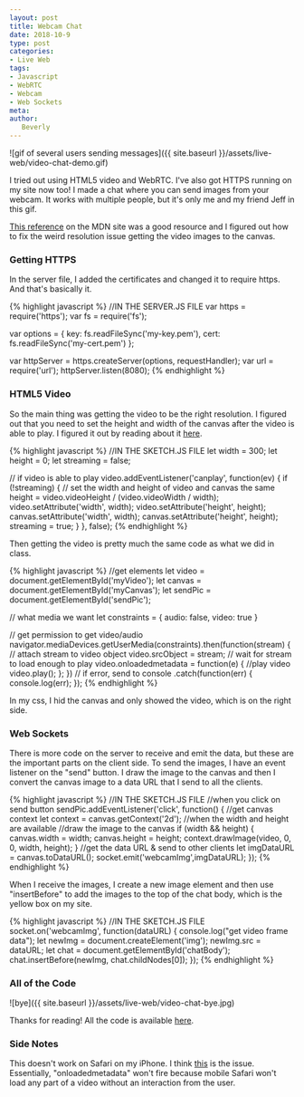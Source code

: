 ```yaml
---
layout: post
title: Webcam Chat
date: 2018-10-9
type: post
categories:
- Live Web
tags:
- Javascript
- WebRTC
- Webcam
- Web Sockets
meta:
author:
   Beverly
---
```


<!-- {{ site.baseurl }} -->
![gif of several users sending messages]({{ site.baseurl }}/assets/live-web/video-chat-demo.gif)

I tried out using HTML5 video and WebRTC. I've also got HTTPS running on my site now too! I made a chat where you can send images from your webcam. It works with multiple people, but it's only me and my friend Jeff in this gif.

[This reference](https://developer.mozilla.org/en-US/docs/Web/API/WebRTC_API/Taking_still_photos) on the MDN site was a good resource and I figured out how to fix the weird resolution issue getting the video images to the canvas.

<!--more-->

### Getting HTTPS

In the server file, I added the certificates and changed it to require https. And that's basically it.

{% highlight javascript %}
//IN THE SERVER.JS FILE
var https = require('https');
var fs = require('fs');

var options = {
  key: fs.readFileSync('my-key.pem'),
  cert: fs.readFileSync('my-cert.pem')
};

var httpServer = https.createServer(options, requestHandler);
var url = require('url');
httpServer.listen(8080);
{% endhighlight %}


### HTML5 Video

So the main thing was getting the video to be the right resolution. I figured out that you need to set the height and width of the canvas after the video is able to play. I figured it out by reading about it [here](https://developer.mozilla.org/en-US/docs/Web/API/WebRTC_API/Taking_still_photos).

{% highlight javascript %}
//IN THE SKETCH.JS FILE
let width = 300;
let height = 0;
let streaming = false;

// if video is able to play
video.addEventListener('canplay', function(ev) {
  if (!streaming) {
    // set the width and height of video and canvas the same
    height = video.videoHeight / (video.videoWidth / width);
    video.setAttribute('width', width);
    video.setAttribute('height', height);
    canvas.setAttribute('width', width);
    canvas.setAttribute('height', height);
    streaming = true;
  }
}, false);
{% endhighlight %}

Then getting the video is pretty much the same code as what we did in class.

{% highlight javascript %}
//get elements
let video = document.getElementById('myVideo');
let canvas = document.getElementById('myCanvas');
let sendPic = document.getElementById('sendPic');

// what media we want
let constraints = {
  audio: false,
  video: true
}

// get permission to get video/audio
navigator.mediaDevices.getUserMedia(constraints).then(function(stream) {
    // attach stream to video object
    video.srcObject = stream;
    // wait for stream to load enough to play
    video.onloadedmetadata = function(e) {
      //play video
      video.play();
    };
  })
  // if error, send to console
  .catch(function(err) {
    console.log(err);
  });
{% endhighlight %}

In my css, I hid the canvas and only showed the video, which is on the right side.

### Web Sockets

 There is more code on the server to receive and emit the data, but these are the important parts on the client side. To send the images, I have an event listener on the "send" button. I draw the image to the canvas and then I convert the canvas image to a data URL that I send to all the clients.

{% highlight javascript %}
//IN THE SKETCH.JS FILE
//when you click on send button
sendPic.addEventListener('click', function() {
  //get canvas context
  let context = canvas.getContext('2d');
  //when the width and height are available
  //draw the image to the canvas
  if (width && height) {
    canvas.width = width;
    canvas.height = height;
    context.drawImage(video, 0, 0, width, height);
  }
  //get the data URL & send to other clients
  let imgDataURL = canvas.toDataURL();
  socket.emit('webcamImg',imgDataURL);
});
{% endhighlight %}

When I receive the images, I create a new image element and then use "insertBefore" to add the images to the top of the chat body, which is the yellow box on my site.

{% highlight javascript %}
//IN THE SKETCH.JS FILE
socket.on('webcamImg', function(dataURL) {
  console.log("get video frame data");
  let newImg = document.createElement('img');
  newImg.src = dataURL;
  let chat = document.getElementById('chatBody');
  chat.insertBefore(newImg, chat.childNodes[0]);
});
{% endhighlight %}

### All of the Code

![bye]({{ site.baseurl }}/assets/live-web/video-chat-bye.jpg)

Thanks for reading! All the code is available [here](https://github.com/bevchou/live-web/tree/master/2018_10_9_VideoChat).

### Side Notes

This doesn't work on Safari on my iPhone. I think [this](https://stackoverflow.com/questions/21189958/javascript-onloadedmetadata-event-not-firing-on-ios-devices) is the issue. Essentially, "onloadedmetadata" won't fire because mobile Safari won't load any part of a video without an interaction from the user. 
